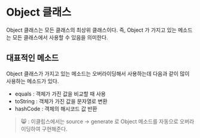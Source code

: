 Object 클래스
============
Object 클래스는 모든 클래스의 최상위 클래스이다.
즉, Object 가 가지고 있는 메소드는 모든 클래스에서 사용할 수 
있음을 의미한다.

## 대표적인 메소드
Object 클래스가 가지고 있는 메소드는 오버라이딩해서 사용하는데
다음과 같이 많이 사용하는 메소드가 있다.

* equals : 객체가 가진 값을 비교할 때 사용
* toString : 객체가 가진 값을 문자열로 변환
* hashCode : 객체의 해시코드 값 반환

> 😸 : 이클립스에서는 source -> generate 로 Object 메소드를
자동으로 오버라이딩하여 구현해준다.